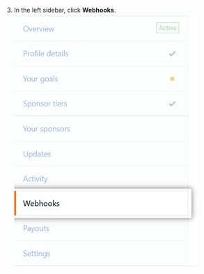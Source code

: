 3. In the left sidebar, click **Webhooks**.
  ![Webhooks tab](/assets/images/help/sponsors/webhooks-tab.png)
